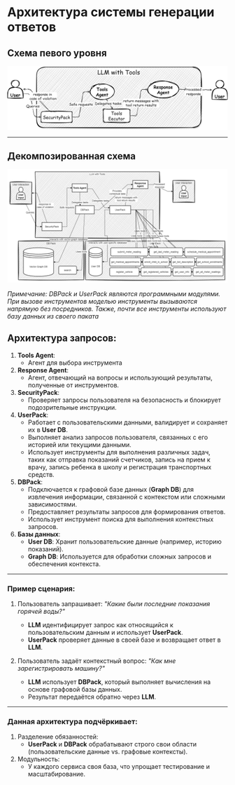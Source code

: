 
# Архитектура системы генерации ответов

## Схема певого уровня
![Схема запросов](images/query_scheme_image_simple.png)

---

## Декомпозированная схема

![Схема запросов](images/query_scheme_image.png)

_Примечание: DBPack и UserPack являются программными модулями. При вызове инструментов моделью инструменты вызываются напрямую без посредников. Также, почти все инструменты используют базу данных из своего паката_

## Архитектура запросов:
1. **Tools Agent**:
   - Агент для выбора инструмента
2. **Response Agent**:
   - Агент, отвечающий на вопросы и использующий результаты, полученные от инструментов.
3. **SecurityPack**:
   - Проверяет запросы пользователя на безопасность и блокирует подозрительные инструкции.
4. **UserPack**:
   - Работает с пользовательскими данными, валидирует и сохраняет их в **User DB**.
   - Выполняет анализ запросов пользователя, связанных с его историей или текущими данными.
   - Использует инструменты для выполнения различных задач, таких как отправка показаний счетчиков, запись на прием к врачу, запись ребенка в школу и регистрация транспортных средств.
5. **DBPack**:
   - Подключается к графовой базе данных (**Graph DB**) для извлечения информации, связанной с контекстом или сложными зависимостями.
   - Предоставляет результаты запросов для формирования ответов.
   - Использует инструмент поиска для выполнения контекстных запросов.
6. **Базы данных**:
   - **User DB**: Хранит пользовательские данные (например, историю показаний).
   - **Graph DB**: Используется для обработки сложных запросов и обеспечения контекста.

---

### Пример сценария:
1. Пользователь запрашивает: _"Какие были последние показания горячей воды?"_
   - **LLM** идентифицирует запрос как относящийся к пользовательским данным и использует **UserPack**.
   - **UserPack** проверяет данные в своей базе и возвращает ответ в **LLM**.

2. Пользователь задаёт контекстный вопрос: _"Как мне зарегистрировать машину?"_
   - **LLM** использует **DBPack**, который выполняет вычисления на основе графовой базы данных.
   - Результат передаётся обратно через **LLM**.

---

### Данная архитектура подчёркивает:
1. Разделение обязанностей:
   - **UserPack** и **DBPack** обрабатывают строго свои области (пользовательские данные vs. графовые контексты).
2. Модульность:
   - У каждого сервиса своя база, что упрощает тестирование и масштабирование.